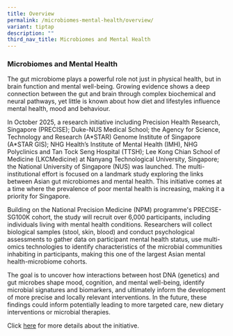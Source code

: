 ```yaml
---
title: Overview
permalink: /microbiomes-mental-health/overview/
variant: tiptap
description: ""
third_nav_title: Microbiomes and Mental Health
---
```

<h3><strong>Microbiomes and Mental Health</strong>&nbsp;</h3>
<p>The gut microbiome plays a powerful role not just in physical health,
but in brain function and mental well-being. Growing evidence shows a deep
connection between the gut and brain through complex biochemical and neural
pathways, yet little is known about how diet and lifestyles influence mental
health, mood and behaviour. &nbsp;</p>
<p></p>
<p>In October 2025, a research initiative including Precision Health Research,
Singapore (PRECISE); Duke-NUS Medical School; the Agency for Science, Technology
and Research (A*STAR) Genome Institute of Singapore (A*STAR GIS); NHG Health’s
Institute of Mental Health (IMH), NHG Polyclinics and Tan Tock Seng Hospital
(TTSH); Lee Kong Chian School of Medicine (LKCMedicine) at Nanyang Technological
University, Singapore; the National University of Singapore (NUS) was launched.
The multi-institutional effort is focused on a landmark study exploring
the links between Asian gut microbiomes and mental health. This initiative
comes at a time where the prevalence of poor mental health is increasing,
making it a priority for Singapore.&nbsp;</p>
<p></p>
<p>Building on the National Precision Medicine (NPM) programme's PRECISE-SG100K
cohort, the study will recruit over 6,000 participants, including individuals
living with mental health conditions. Researchers will collect biological
samples (stool, skin, blood) and conduct psychological assessments to gather
data on participant mental health status, use multi-omics technologies
to identify characteristics of the microbial communities inhabiting in
participants, making this one of the largest Asian mental health-microbiome
cohorts.&nbsp;&nbsp;</p>
<p></p>
<p>The goal is to uncover how interactions between host DNA (genetics) and
gut microbes shape mood, cognition, and mental well-being, identify microbial
signatures and biomarkers, and ultimately inform the development of more
precise and locally relevant interventions. In the future, these findings
could inform potentially leading to more targeted care, new dietary interventions
or microbial therapies. &nbsp;</p>
<p></p>
<p>Click <a href="https://npm.sg/mental-health-s-new-frontier-the-microbiome-within/" rel="noopener nofollow" target="_blank">here</a> for
more details about the initiative.</p>